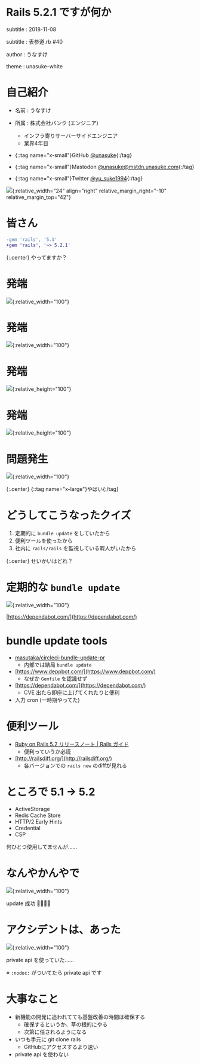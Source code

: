 # Rails 5.2.1 ですが何か
subtitle
: 2018-11-08

subtitle
: 表参道.rb #40

author
: うなすけ

theme
: unasuke-white

# 自己紹介
- 名前 : うなすけ
- 所属 : 株式会社バンク (エンジニア)
  - インフラ寄りサーバーサイドエンジニア
  - 業界4年目

- {::tag name="x-small"}GitHub [@unasuke](https://github.com/unasuke){:/tag}
- {::tag name="x-small"}Mastodon [@unasuke@mstdn.unasuke.com](https://mstdn.unasuke.com/@unasuke){:/tag}
- {::tag name="x-small"}Twitter [@yu\_suke1994](https://twitter.com/yu_suke1994){:/tag}

![](img/icon_raw.jpg){:relative_width="24" align="right" relative_margin_right="-10" relative_margin_top="42"}

# 皆さん
```diff
-gem 'rails', '5.1'
+gem 'rails', '~> 5.2.1'
```

{:.center}
やってますか？

# 発端
![](img/omotesandorb-slack-01.png){:relative_width="100"}

# 発端
![](img/omotesandorb-slack-02.png){:relative_width="100"}

# 発端
![](img/omotesandorb-slack-03.png){:relative_height="100"}

# 発端
![](img/bank-github-slack.png){:relative_height="100"}

# 問題発生
![](img/omotesandorb-slack-04.png){:relative_width="100"}

{:.center}
{::tag name="x-large"}やばい{:/tag}

# どうしてこうなったクイズ
1. 定期的に `bundle update` をしていたから
1. 便利ツールを使ったから
1. 社内に `rails/rails` を監視している暇人がいたから

{:.center}
せいかいはどれ？

# 定期的な `bundle update`
![](img/bank-bundle-update-issue.png){:relative_width="100"}

[https://dependabot.com/](https://dependabot.com/)

# bundle update tools
- [masutaka/circleci-bundle-update-pr](https://github.com/masutaka/circleci-bundle-update-pr) 
  - 内部では結局 `bundle update`
- [https://www.deppbot.com/](https://www.deppbot.com/)
  - なぜか `Gemfile` を認識せず
- [https://dependabot.com/](https://dependabot.com/)
  - CVE 出たら即座に上げてくれたりと便利
- 人力 cron (一時期やってた)

# 便利ツール
- [Ruby on Rails 5.2 リリースノート \| Rails ガイド](https://railsguides.jp/5_2_release_notes.html)
   - 便利っていうか必読
- [http://railsdiff.org/](http://railsdiff.org/)
  - 各バージョンでの `rails new` のdiffが見れる

# ところで 5.1 → 5.2
- ActiveStorage
- Redis Cache Store
- HTTP/2 Early Hints
- Credential
- CSP

何ひとつ使用してませんが……

# なんやかんやで
![](img/bank-slack-deployed.png){:relative_width="100"}

update 成功 🎉🎉🎉🎉

# アクシデントは、あった
![](img/bank-slack-airbrake.png){:relative_width="100"}

private api を使っていた……

※ `:nodoc:` がついてたら private api です

# 大事なこと
- 新機能の開発に追われてても基盤改善の時間は確保する
  - 確保するというか、草の根的にやる
  - 次第に任されるようになる
- いつも手元に git clone rails
  - GitHubにアクセスするより速い
- private api を使わない